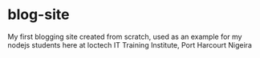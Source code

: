 # blog-site
 My first blogging site created from scratch, used as an example for my nodejs students here at loctech IT Training Institute, Port Harcourt Nigeira
